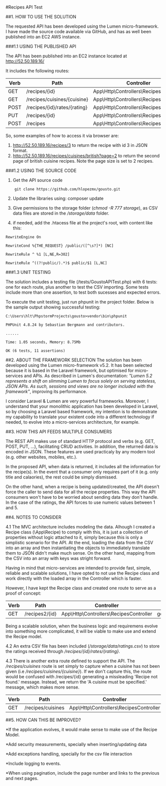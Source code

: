 #Recipes API Test

##1. HOW TO USE THE SOLUTION

The requested API has been developed using the Lumen micro-framework. I have made the source code available via GitHub, and has as well been published into an EC2 AWS instance.

###1.1 USING THE PUBLISHED API

The API has been published into an EC2 instance located at http://52.50.189.16/

It includes the following routes:

| Verb | Path                         | Controller                             | Action              |
|------|------------------------------|----------------------------------------|---------------------|
| GET  | /recipes/{id}                | App\Http\Controllers\RecipesController | getRecipeById       |
| GET  | /recipes/cuisines/{cuisine}  | App\Http\Controllers\RecipesController | getRecipesByCuisine |
| POST | /recipes/{id}/rates/{rating} | App\Http\Controllers\RecipesController | rateRecipe          |
| PUT  | /recipes/{id}                | App\Http\Controllers\RecipesController | updateRecipe        |
| POST | /recipes                     | App\Http\Controllers\RecipesController | addRecipe           |

So, some examples of how to access it via browser are:
  1. http://52.50.189.16/recipes/3 to return the recipe with id 3 in JSON format.
  2. http://52.50.189.16/recipes/cuisines/british?page=2 to return the second page of british cuisine recipes. Note the page size is set to 2 recipes.


###1.2 USING THE SOURCE CODE

1. Get the API source code
```
	git clone https://github.com/hlopezmx/gousto.git
```
2. Update the libraries using: composer update

3. Give permissions to the storage folder (_chmod -R 777 storage_), as CSV data files are stored in the _/storage/data_ folder. 

4. if needed, add the .htacess file at the project's root, with content like this:

```
RewriteEngine On

RewriteCond %{THE_REQUEST} /public/([^\s?]*) [NC]

RewriteRule ^ %1 [L,NE,R=302]

RewriteRule ^((?!public/).*)$ public/$1 [L,NC]
```

###1.3 UNIT TESTING

The solution includes a testing file (/tests/GoustoAPITest.php) with 6 tests: one for each route, plus another to test the CSV importing. Some tests include more than one assertion, to test both sucesses and expected errors.

To execute the unit testing, just run phpunit in the project folder. Below is the sample output showing successful testing:

```
C:\Users\hlt\PhpstormProjects\gousto>vendor\bin\phpunit

PHPUnit 4.8.24 by Sebastian Bergmann and contributors.

......

Time: 1.05 seconds, Memory: 8.75Mb
 
OK (6 tests, 11 assertions)
```

	
##2. ABOUT THE FRAMEWORK SELECTION
The solution has been developed using the Lumen micro-framework v5.2. It has been selected because it is based in the Laravel framework, but optimised for micro-services and APIs. As described in Lumen's documentation: _"Lumen 5.2 represents a shift on slimming Lumen to focus solely on serving stateless, JSON APIs. As such, sessions and views are no longer included with the framework"_, improving its performance.

I consider Laravel & Lumen are very powerful frameworks. Moreover, I understand that your monolithic application has been developed in Laravel, so by choosing a Laravel based framework, my intention is to demonstrate my capability to translate your existent code into a different technology if needed, to evolve into a micro-services architecture, for example.


##3. HOW THIS API FEEDS MULTIPLE CONSUMERS

The REST API makes use of standard HTTP protocol and verbs (e.g. GET, POST, PUT, ...), facilitating CRUD activities. In addition, the returned data is encoded in JSON. These features are used practicaly by any modern tool (e.g. other websites, mobiles, etc.). 

In the proposed API, when data is returned, it includes all the information for the recipe(s). In the event that a consumer only requires part of it (e.g. only title and calaories), the rest could be simply dismissed.

On the other hand, when a recipe is being updated/created, the API doesn't force the caller to send data for all the recipe properties. This way the API consumers won't have to be worried about sending data they don't handle. In the case of the ratings, the API forces to use numeric values between 1 and 5.
	
##4. NOTES TO CONSIDER

4.1 The MVC architecture includes modeling the data. Alhough I created a Recipe class (\App\Recipe) to comply with this, it is just a collection of properties without logic attached to it, simply because this is only a simplistic scenario for the API. At the end, loading the data from the CSV into an array and then instantiating the objects to immediately translate them to JSON didn't make much sense. On the other hand, mapping from the CSV into an array with keys was stright forward.

Having in mind that micro-services are intended to provide fast, simple, reliable and scalable solutions, I have opted to not use the Recipe class and work directly with the loaded array in the Controller which is faster.

However, I have kept the Recipe class and created one route to serve as a proof of concept:

| Verb | Path                         | Controller                             | Action                        |
|------|------------------------------|----------------------------------------|-------------------------------|
| GET  | /recipes2/{id}               | App\Http\Controllers\RecipesController | getRecipeObjectById           |



Being a scalable solution, when the business logic and requiremens evolve into something more complicated, it will be viable to make use and extend the Recipe model.

4.2 An extra CSV file has been included (_/storage/data/ratings.csv_) to store the ratings received through _/recipes/{id}/rates/{rating}_.

4.3 There is another extra route defined to support the API. The _/recipes/cuisines_ route is set simply to capture when a cuisine has not been given (i.e _/recipes/cuisines/{cuisine}_). If we don't capture this, the route would be confused with /recipes/{id} generating a missleading 'Recipe not found.' message. Instead, we return the 'A cuisine must be specified.' message, which makes more sense.


| Verb | Path                         | Controller                             | Action                        |
|------|------------------------------|----------------------------------------|-------------------------------|
| GET  | /recipes/cuisines            | App\Http\Controllers\RecipesController | getRecipesByCuisineNotDefined |


##5. HOW CAN THIS BE IMPROVED?

*If the application evolves, it would make sense to make use of the Recipe Model.

*Add security measurements, specially when inserting/updating data

*Add exceptions handling, specially for the csv file interaction

*Include logging to events.

*When using pagination, include the page number and links to the previous and next pages.

